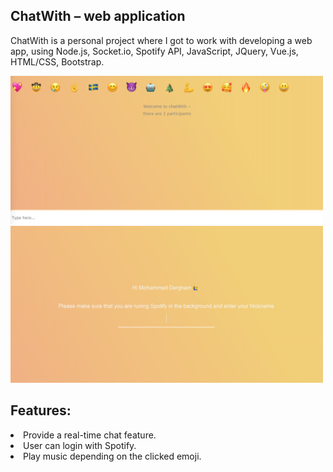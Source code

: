 <h2 class="text-uppercase mb-4"> ChatWith – web application</h2>
<div class="row">
  <div class="col-md-12 mx-auto">
    <p class="mb-4">ChatWith is a personal project where I got to work with developing a web app, using Node.js, Socket.io, Spotify API, JavaScript, JQuery, Vue.js, HTML/CSS, Bootstrap.</p></div>
            <div class="row">
            <div class="col-lg-5 mx-auto mb-4">
              <img class="img-fluid d-block mx-auto" src="client/assets/photos/spo2.png" alt="" style="max-width:500px">
            </div>
          </div>
  <div class="row">
   <div class="col-lg-5 mx-auto mb-4">
<img class="img-fluid d-block mx-auto" src="client/assets/photos/spo3.png" alt="" style="max-width:500px">
            </div>
          </div>
         <div class="col-md-12 mx-auto">
            <h2 class="mb-4">Features:</h2>
            <li>Provide a real-time chat feature.</li>
            <li>User can login with Spotify.</li>
            <li>Play music depending on the clicked emoji.</li>
            </div>
           </div>
